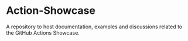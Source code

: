 # Action-Showcase
A repository to host documentation, examples and discussions related to the GitHub Actions Showcase.

